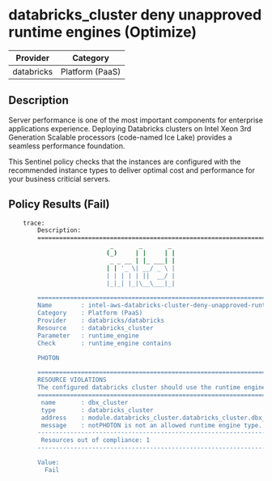 # databricks_cluster deny unapproved runtime engines (Optimize)

| Provider            | Category                 |
|---------------------|--------------------------|
| databricks          | Platform (PaaS)          |

## Description

Server performance is one of the most important components for enterprise applications experience. Deploying Databricks clusters on Intel Xeon 3rd Generation Scalable processors (code-named Ice Lake) provides a seamless performance foundation.

This Sentinel policy checks that the instances are configured with the recommended instance types to deliver optimal cost and performance for your business criticial servers.

## Policy Results (Fail)

```bash
    trace:
        Description:
        ========================================================================
                            _       _       _
                           (_)     | |     | |
                            _ _ __ | |_ ___| |
                           | | '_ \| __/ _ \ |
                           | | | | | ||  __/ |
                           |_|_| |_|\__\___|_|

        ========================================================================
        Name        : intel-aws-databricks-cluster-deny-unapproved-runtime-engines.sentinel
        Category    : Platform (PaaS)
        Provider    : databricks/databricks
        Resource    : databricks_cluster
        Parameter   : runtime_engine
        Check       : runtime_engine contains

        PHOTON

        ========================================================================
        RESOURCE VIOLATIONS
        The configured databricks cluster should use the runtime engine PHOTON
        ========================================================================
         name       : dbx_cluster
         type       : databricks_cluster
         address    : module.databricks_cluster.databricks_cluster.dbx_cluster
         message    : notPHOTON is not an allowed runtime engine type.
        ------------------------------------------------------------------------
         Resources out of compliance: 1
        ------------------------------------------------------------------------

        Value:
          Fail
```

